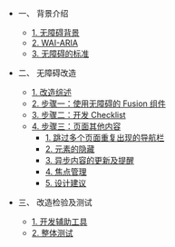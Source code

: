 

* 一、 背景介绍

    * [1. 无障碍背景](./part1/basics.md)
    * [2. WAI-ARIA](./part1/WAI-ARIA.md)
    * [3. 无障碍的标准](./part1/rules.md)

* 二、 无障碍改造

    * [1. 改造综述](./part2/intro.md)
    * [2. 步骤一：使用无障碍的 Fusion 组件](./part2/component-usage.md)
    * [3. 步骤二：开发 Checklist](./part2/checklist.md)
    * [4. 步骤三：页面其他内容](./part2/content-creation.md)
        * [1. 跳过多个页面重复出现的导航栏](./part2/content-creation-link/page1.md)
        * [2. 元素的隐藏](./part2/content-creation-link/page2.md)
        * [3. 异步内容的更新及提醒](./part2/content-creation-link/page3.md)
        * [4. 焦点管理](./part2/content-creation-link/page4.md)
        * [5. 设计建议](./part2/content-creation-link/page5.md)
        
* 三、 改造检验及测试

    * [1. 开发辅助工具](./part3/develop.md)
    * [2. 整体测试](./part3/testing.md)

